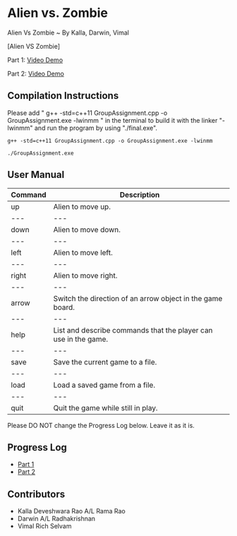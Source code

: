 # Alien vs. Zombie

Alien Vs Zombie ~ By Kalla, Darwin, Vimal

[Alien VS Zombie]

Part 1:
[Video Demo](https://youtu.be/niNF6hpjggQ)

Part 2:
[Video Demo](https://www.youtube.com/watch?v=lejH1EOlQVI)

## Compilation Instructions

Please add " g++ -std=c++11 GroupAssignment.cpp -o GroupAssignment.exe -lwinmm " in the terminal to build it with the linker "-lwinmm" and run the program by using "./final.exe".

```
g++ -std=c++11 GroupAssignment.cpp -o GroupAssignment.exe -lwinmm
```

```
./GroupAssignment.exe
```

## User Manual

|  Command  | Description |           
|---|---|
|   up    | Alien to move up. |                 
|---|---|
|  down   | Alien to move down.  |              
|---|---|
|  left   | Alien to move left.  |              
|---|---|
|  right  | Alien to move right.  |             
|---|---|
|  arrow  | Switch the direction of an arrow object in the game board. |     
|---|---|
|  help   | List and describe commands that the player can use in the game. |  
|---|---|
|  save   | Save the current game to a file.|
|---|---|
|  load   | Load a saved game from a file. |    
|---|---|
|  quit   | Quit the game while still in play. |

Please DO NOT change the Progress Log below. Leave it as it is.

## Progress Log

- [Part 1](PART1.md)
- [Part 2](PART2.md)

## Contributors

- Kalla Deveshwara Rao A/L Rama Rao
- Darwin A/L Radhakrishnan
- Vimal Rich Selvam


